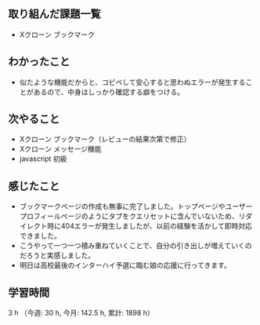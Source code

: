 ## 取り組んだ課題一覧
- Xクローン ブックマーク

## わかったこと
- 似たような機能だからと、コピペして安心すると思わぬエラーが発生することがあるので、中身はしっかり確認する癖をつける。    
          
## 次やること
- Xクローン ブックマーク（レビューの結果次第で修正）
- Xクローン メッセージ機能
- javascript 初級
    
## 感じたこと
- ブックマークページの作成も無事に完了しました。トップページやユーザープロフィールページのようにタブをクエリセットに含んでいないため、リダイレクト時に404エラーが発生しましたが、以前の経験を活かして即時対応できました。
- こうやって一つ一つ積み重ねていくことで、自分の引き出しが増えていくのだろうと実感しました。
- 明日は高校最後のインターハイ予選に臨む娘の応援に行ってきます。

## 学習時間
3 h （今週: 30 h, 今月: 142.5 h, 累計: 1898 h）